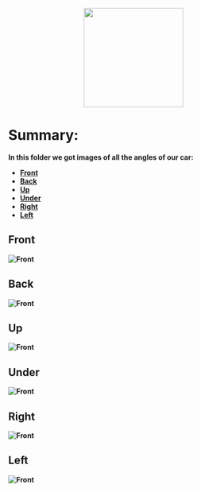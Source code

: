 <p align="center">
  <img width="200" height="200" src="https://github.com/Ploirad/WRO-2024-ArduMASTERS/assets/148375115/122c7233-1e41-4727-894d-9d810f12458b">
</p>


<b>
<h1>Summary:
  </h1><b/>

  In this folder we got images of all the angles of our car:
  - [Front](https://github.com/Ploirad/WRO-2024-ArduMASTERS/blob/main/v-photos/Front_car.jpeg)
  - [Back](https://github.com/Ploirad/WRO-2024-ArduMASTERS/blob/main/v-photos/Back_car.jpeg)
  - [Up](https://github.com/Ploirad/WRO-2024-ArduMASTERS/blob/main/v-photos/Upper_car.jpeg)
  - [Under](https://github.com/Ploirad/WRO-2024-ArduMASTERS/blob/main/v-photos/Under_car.jpeg)
  - [Right](https://github.com/Ploirad/WRO-2024-ArduMASTERS/blob/main/v-photos/Right_side_car.jpeg)
  - [Left](https://github.com/Ploirad/WRO-2024-ArduMASTERS/blob/main/v-photos/Left_side_car.jpeg)
  ## Front
  ![Front](https://raw.githubusercontent.com/Ploirad/WRO-2024-ArduMASTERS/main/v-photos/Front_car.jpeg)
  ## Back
  ![Front](https://raw.githubusercontent.com/Ploirad/WRO-2024-ArduMASTERS/main/v-photos/Back_car.jpeg)
  ## Up
  ![Front](https://raw.githubusercontent.com/Ploirad/WRO-2024-ArduMASTERS/main/v-photos/Upper_car.jpeg)
  ## Under
  ![Front](https://raw.githubusercontent.com/Ploirad/WRO-2024-ArduMASTERS/main/v-photos/Under_car.jpeg)
  ## Right
  ![Front](https://raw.githubusercontent.com/Ploirad/WRO-2024-ArduMASTERS/main/v-photos/Right_side_car.jpeg)
  ## Left
  ![Front](https://raw.githubusercontent.com/Ploirad/WRO-2024-ArduMASTERS/main/v-photos/Left_side_car.jpeg)

